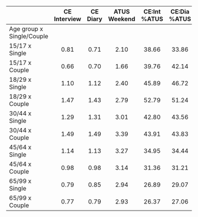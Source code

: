 
|                      | CE<br>Interview |  CE<br>Diary | ATUS<br>Weekend | CE:Int<br>%ATUS | CE:Dia<br>%ATUS |
| -------------------- | :----------: | :----------: | :----------: | :----------: | :----------: |
| Age group x Single/Couple |              |              |              |              |              |
| 15/17 x Single       |         0.81 |         0.71 |         2.10 |        38.66 |        33.86 |
| 15/17 x Couple       |         0.66 |         0.70 |         1.66 |        39.76 |        42.14 |
| 18/29 x Single       |         1.10 |         1.12 |         2.40 |        45.89 |        46.72 |
| 18/29 x Couple       |         1.47 |         1.43 |         2.79 |        52.79 |        51.24 |
| 30/44 x Single       |         1.29 |         1.31 |         3.01 |        42.80 |        43.56 |
| 30/44 x Couple       |         1.49 |         1.49 |         3.39 |        43.91 |        43.83 |
| 45/64 x Single       |         1.14 |         1.13 |         3.27 |        34.95 |        34.44 |
| 45/64 x Couple       |         0.98 |         0.98 |         3.14 |        31.36 |        31.21 |
| 65/99 x Single       |         0.79 |         0.85 |         2.94 |        26.89 |        29.07 |
| 65/99 x Couple       |         0.77 |         0.79 |         2.93 |        26.37 |        27.06 |

